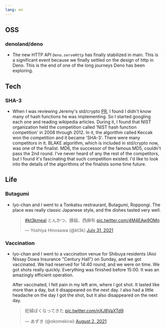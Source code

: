 ```yaml
---
lang: en
---
```


## OSS

### denoland/deno

- The new HTTP API `Deno.serveHttp` has finally stabilized in main. This is a significant event because we finally settled on the design of http in Deno. This is the end of one of the long journeys Deno has been exploring.

## Tech

### SHA-3

- When I was reviewing Jeremy's std/crypto [PR](https://github.com/denoland/deno_std/pull/1025), I found I didn't know many of hash functions he was implementing. So I started googling each one and reading wikipedia articles. During it, I found that NIST organization held the competition called 'NIST hash function competition' in 2008 through 2012. In it, the algorithm called Keccak won the competition and it became 'SHA-3'. There were many competitors in it. BLAKE algorithm, which is included in std/crypto now, was one of the finalist. MD6, the successor of the famous MD5, couldn't pass the 2nd round. I've never heard of any the rest of the competitors, but I found it's fascinating that such competition existed. I'd like to look into the details of the algorithms of the finalists some time future.

## Life

### Butagumi

- Iyo-chan and I went to a Tonkatsu restraurant, Butagumi, Roppongi. The place was really classic Japanese style, and the dishes tasted very well.

  <blockquote class="twitter-tweet"><p lang="ja" dir="ltr"><a href="https://twitter.com/hashtag/kt3kmeal?src=hash&amp;ref_src=twsrc%5Etfw">#kt3kmeal</a> とんかつ、豚組、西麻布 <a href="https://t.co/4M4EAw9OMn">pic.twitter.com/4M4EAw9OMn</a></p>&mdash; Yoshiya Hinosawa (@kt3k) <a href="https://twitter.com/kt3k/status/1421366785614307332?ref_src=twsrc%5Etfw">July 31, 2021</a></blockquote> <script async src="https://platform.twitter.com/widgets.js" charset="utf-8"></script>

### Vaccination

- Iyo-chan and I went to a vaccination venue for Shibuya residents (Aioi Nissay Dowa Insurance "Century Hall") on Sunday, and we got vaccinated. We had reserved for 14:40 round, and we were on time. We got shots really quickly. Everything was finished before 15:00. It was an amazingly efficient operation.

  After vaccinated, I felt pain in my left arm, where I got shot. It lasted like more than a day, but it disappeared on the next day. I also had a little headache on the day I got the shot, but it also disappeared on the next day.

  <blockquote class="twitter-tweet"><p lang="ja" dir="ltr">妊婦ぽくなってきた <a href="https://t.co/nXJ8VaXTd9">pic.twitter.com/nXJ8VaXTd9</a></p>&mdash; あずき (@okomekirai) <a href="https://twitter.com/okomekirai/status/1422188503631204353?ref_src=twsrc%5Etfw">August 2, 2021</a></blockquote> <script async src="https://platform.twitter.com/widgets.js" charset="utf-8"></script>

